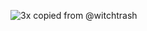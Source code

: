 ![3x](https://user-images.githubusercontent.com/8780295/154293744-6cf2160e-b670-456b-bef7-1a95f0cc538c.gif)
copied from @witchtrash
